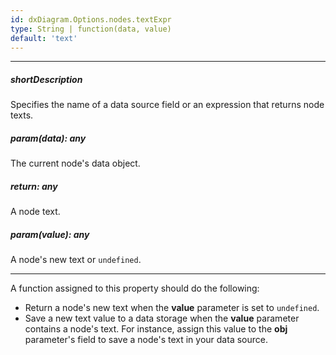 ```yaml
---
id: dxDiagram.Options.nodes.textExpr
type: String | function(data, value)
default: 'text'
---
```

---
##### shortDescription
Specifies the name of a data source field or an expression that returns node texts.

##### param(data): any
The current node's data object.

##### return: any
A node text.

##### param(value): any
A node's new text or `undefined`.

---
A function assigned to this property should do the following:

* Return a node's new text when the **value** parameter is set to `undefined`.
* Save a new text value to a data storage when the **value** parameter contains a node's text. For instance, assign this value to the **obj** parameter's field to save a node's text in your data source.